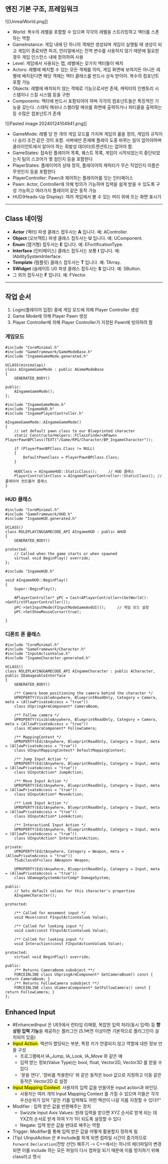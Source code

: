 
## 엔진 기본 구조, 프레임워크
![[UnrealWorld.png]]
- World: 복수의 레벨을 포함할 수 있으며 각각의 레벨을 스트리밍하고 액터를 스폰하는 역할
- GameInstance: 게임 내에 단 하나의 객체만 생성되며 게임이 실행될 때 생성이 되고 게임이 종료되면 파괴, 언리얼에서는 전역 변수를 사용하지 않기 때문에 필요한 경우 게임 인스턴스 내에 정의하여 사용
- Level: 게임에서 사용되는 맵, 레벨에는 갖가지 액터들이 배치
- Actors: 레벨에 배치할 수 있는 모든 객체를 의미, 게임 화면에 보여지든 아니든 레벨에 배치된다면 해당 객체는 액터 클래스를 반드시 상속 받아야. 복수의 컴포넌트 포함 가능
- Objects: 레벨에 배치되지 않는 객체로 기능으로서만 존재, 캐릭터의 인벤토리 시스템이나 스킬 시스템 등을 구현
- Components: 액터에 반드시 포함되어야 하며 각각의 컴포넌트들은 특징적인 기능을 갖는다. 스태틱 메쉬나 스켈라탈 메쉬를 화면에 출력하거나 파티클을 출력하는 등 수많은 컴포넌트가 존재

![[Pasted image 20240124104941.png]]
- GameMode: 레벨 당 한 개의 게임 모드를 가지며 게임의 룰을 정의, 게임의 규칙이나 승리 조건 같은 것이 포함. 서버에만 존재해 플레이 도중 바뀌는 일이 없어야하며  클라이언트에서 알아야 하는 휘발성 데이터(트랜션트)는 없어야 함.
- GameStates: 접속된 플레이어 목록, 퀘스트 목록, 게임이 시작되었는지 중단되었는지 팀의 스코어가 몇 점인지 등을 포함한다
- PlayerStates: 플레이어의 상태 정의, 플레이어의 캐릭터가 무슨 직업인지 이름은 무엇인지 등을 포함한다
- PlayerController: Pawn과 제어하는 플레이어를 잇는 인터페이스
- Pawn: Actor, Controller에 의해 빙의가 가능하며 입력을 쉽게 받을 수 있도록 구성 가능하고 여러가지 플레이어 같은 동작 가능
- HUD(Heads-Up Display): 여러 게임에서 볼 수 있는 머리 위에 뜨는 화면 표시기

***

## Class 네이밍
- **Actor** (액터) 파생 클래스 접두사는 **A** 입니다. 예: AController.
- **Object** (오브젝트) 파생 클래스 접두사는 **U** 입니다. 예: UComponent.
- **Enum** (열거형) 접두사는 **E** 입니다. 예: EFortificationType.
- **Interface** (인터페이스) 클래스 접두사는 보통 **I** 입니다. 예: IAbilitySystemInterface.
- **Template** (템플릿) 클래스 접두사는 **T** 입니다. 예: TArray.
- **SWidget** (슬레이트 UI) 파생 클래스 접두사는 **S** 입니다. 예: SButton.
- 그 외의 접두사는 **F** 입니다. 예: FVector.


***

## 작업 순서
1. Login(플레이어 입장) 중에 게임 모드에 의해 Player Controller 생성
2. Game Mode에 의해 Player Pawn 생성
3. Player Controller에 의해 Player Controller가 지정된 Pawn에 빙의하려 함

### 게임모드
```
#include "CoreMinimal.h"
#include "GameFramework/GameModeBase.h"
#include "IngameGameMode.generated.h"

UCLASS(minimalapi)
class AIngameGameMode : public AGameModeBase
{
	GENERATED_BODY()

public:
	AIngameGameMode();	
};
```

```
#include "IngameGameMode.h"
#include "IngameHUD.h"
#include "IngamePlayerController.h"

AIngameGameMode::AIngameGameMode()
{
	// set default pawn class to our Blueprinted character
	static ConstructorHelpers::FClassFinder<APawn> PlayerPawnBPClass(TEXT("/Game/RPG/Character/BP_IngameCharacter"));
	
	if (PlayerPawnBPClass.Class != NULL)
	{
		DefaultPawnClass = PlayerPawnBPClass.Class;
	}
	
	HUDClass = AIngameHUD::StaticClass();     // HUD 클래스
	PlayerControllerClass = AIngamePlayerController::StaticClass(); // 플레이어 컨트롤러 클래스
}
```


### HUD 클래스
```
#include "CoreMinimal.h"
#include "GameFramework/HUD.h"
#include "IngameHUD.generated.h"

UCLASS()
class ROLEPLAYINGGAMECODE_API AIngameHUD : public AHUD
{
	GENERATED_BODY()

protected:
	// Called when the game starts or when spawned
	virtual void BeginPlay() override;	
};
```

```
#include "IngameHUD.h"

void AIngameHUD::BeginPlay()
{
	Super::BeginPlay();
	
	APlayerController* pPC = Cast<APlayerController>(GetWorld()->GetFirstPlayerController());
	pPC->SetInputMode(FInputModeGameAndUI());     // 게임 모드 설정
	pPC->SetShowMouseCursor(true);

}
```



### 디폰트 폰 클래스
```
#include "CoreMinimal.h"
#include "GameFramework/Character.h"
#include "InputActionValue.h"
#include "IngameCharacter.generated.h"

UCLASS()
class ROLEPLAYINGGAMECODE_API AIngameCharacter : public ACharacter, public IDamageableInterface
{
	GENERATED_BODY()

	/** Camera boom positioning the camera behind the character */
	UPROPERTY(VisibleAnywhere, BlueprintReadOnly, Category = Camera, meta = (AllowPrivateAccess = "true"))
	class USpringArmComponent* CameraBoom;

	/** Follow camera */
	UPROPERTY(VisibleAnywhere, BlueprintReadOnly, Category = Camera, meta = (AllowPrivateAccess = "true"))
	class UCameraComponent* FollowCamera;

	/** MappingContext */
	UPROPERTY(EditAnywhere, BlueprintReadOnly, Category = Input, meta = (AllowPrivateAccess = "true"))
	class UInputMappingContext* DefaultMappingContext;

	/** Jump Input Action */
	UPROPERTY(EditAnywhere, BlueprintReadOnly, Category = Input, meta = (AllowPrivateAccess = "true"))
	class UInputAction* JumpAction;

	/** Move Input Action */
	UPROPERTY(EditAnywhere, BlueprintReadOnly, Category = Input, meta = (AllowPrivateAccess = "true"))
	class UInputAction* MoveAction;

	/** Look Input Action */
	UPROPERTY(EditAnywhere, BlueprintReadOnly, Category = Input, meta = (AllowPrivateAccess = "true"))
	class UInputAction* LookAction;

	/** InteractionE Input Action */
	UPROPERTY(EditAnywhere, BlueprintReadOnly, Category = Input, meta = (AllowPrivateAccess = "true"))
	class UInputAction* InteractionAction;

private:
	UPROPERTY(EditAnywhere, Category = Weapon, meta = (AllowPrivateAccess = "true"))
	TSubclassOf<class AWeapon> Weapon;

	UPROPERTY(EditAnywhere, BlueprintReadOnly, Category = Input, meta = (AllowPrivateAccess = "true"))
	class UDamageSystemActorComp* DamageSystem;

public:
	// Sets default values for this character's properties
	AIngameCharacter();

protected:

	/** Called for movement input */
	void Move(const FInputActionValue& Value);

	/** Called for looking input */
	void Look(const FInputActionValue& Value);

	/** Called for looking input */
	void Interaction(const FInputActionValue& Value);

protected:
	virtual void BeginPlay() override;

public:	
	/** Returns CameraBoom subobject **/
	FORCEINLINE class USpringArmComponent* GetCameraBoom() const { return CameraBoom; }
	/** Returns FollowCamera subobject **/
	FORCEINLINE class UCameraComponent* GetFollowCamera() const { return FollowCamera; }
};
```


## Enhanced Input
- #EnhancedInput 은 UE5에서 런타임 리매핑, 복잡한 입력 처리(동시 입력) 등 **향상된 입력 기능**을 제공하는 플러그인 (5.1버전 이상이면 기본적으로 플러그인이 설치되어 있음)
- <mark class="hltr-orange">Input Action</mark>: 액션이 할당되는 부분, 특정 키가 연결되지 않고 역할에 대한 정보 만을 구성
	- 프로그램에서 IA_Jump, IA_Look, IA_Move 와 같은 얘
	- 입력 받는 정보(Value Type)는 bool, float, Vector2D, Vector3D 를 받을 수 있다
	- '문을 연다', '장비를 착용한다' 와 같은 동작은 bool 값으로 지정하고 이동 같은 동작은 Vector2D 로 설정
- <mark class="hltr-orange">Input Mapping Context</mark>: 사용자의 입력 값을 만들어둔 input action과 바인딩.
	- 사용자는 여러 개의 Input Mapping Context 를 가질 수 있으며 이들은 각각 우선순위가 있어 "같은 키를 입력해도 어떤 액션이 나갈 지를 지정할 수 있다!!"
- Modifier : 입력 받은 값을 반환해주는 장치
	- Swizzle Input Axis Values: 원래 입력을 받으면 XYZ 순서로 받게 되는 데 YXZ의 순서로 받게 하여 Y가 1이 되도록 설정할 수 있다
	- Negate: 입력 받은 값을 반대로 해주는 역할
- Trigger: Modifier를 통해 입력 받은 값을 어떻게 활용할지 정하게 됨
- (Tip) UInputAction 은 # include를 하게 되면 컴파일 시간이 증가하므로 `Forward Declaration`(전방 선언) 해주기 -> C++에서는 하나의 헤더파일이 변경되면 이를  include 하는 모든 파일이 다시 컴파일 되기 때문에 이를 방지하기 위해 class라고 명시